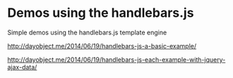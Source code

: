 Demos using the handlebars.js
================

Simple demos using the handlebars.js template engine

http://dayobject.me/2014/06/19/handlebars-js-a-basic-example/

http://dayobject.me/2014/06/19/handlebars-js-each-example-with-jquery-ajax-data/

